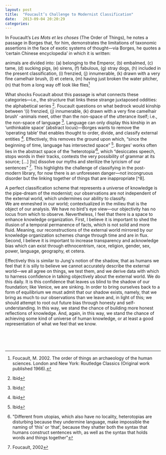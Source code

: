 ```yaml
---
layout: post
title:  "Foucault’s Challenge to Modernist Classification"
date:   2013-09-04 20:20:29
categories:
---
```


In Foucault’s _Les Mots et les choses_ (The Order of Things), he notes a passage in Borges that, for him,
demonstrates the limitations of taxonomic assertions in the face of exotic systems of thought—via Borges,
he quotes a ‘certain Chinese encyclopedia’ in which it is written:

<i class="fa fa-quote-left fa-2x"></i> animals are divided into: (a) belonging to the Emperor, (b) embalmed, (c) tame, (d) sucking pigs, (e) sirens,
(f) fabulous, (g) stray dogs, (h) included in the present classification, (i) frenzied, (j) innumerable,
(k) drawn with a very fine camelhair brush, (l) et cetera, (m) having just broken the water pitcher, (n) that
from a long way off look like flies[^1] <i class="fa fa-quote-right fa-2x"></i>

What shocks Foucault about this passage is what connects these categories—i.e., the structure that links
these strange juxtaposed oddities: the alphabetical series [^2].  Foucault questions on what
bedrock would kinship between ‘(i) frenzied, (j) innumerable, (k) drawn with a very fine camelhair brush’
-animals meet, other than the non-space of the utterance itself; i.e., the non-space of language
[^3].  Language can only display this kinship in an ‘unthinkable space’ (abstract locus)—Borges
wants to remove the ‘operating table’ that enables thought to order, divide, and classify external entities
[^4].  Effectively, this removes the ground upon which, “since the beginning of time, language
has intersected space” [^5].  Borges’ works often lies in the abstract space of the ‘heterotopia’[^6],
which “desiccates speech, stops words in their tracks, contests the very possibility of grammar at its source;
[…] [to] dissolve our myths and sterilize the lyricism of our sentences” [^7].  This highlights
the challenge of classifying in the post-modern library, for now there is an unforeseen danger&#8212;not incongruous
disorder but the linking together of things that are inappropriate [^8].

A perfect classification scheme that represents a universe of knowledge is the pipe-dream of the modernist;
our observations are not independent of the external world, which undermines our ability to classify.  
We are enmeshed in our world; contextualized in the milieu that is the object of our analysis.  We have no
bird's eye view&#8212;our objectivity has no locus from which to observe.  Nevertheless, I feel that there is a
space to enhance knowledge organization.  First, I believe it is important to shed the illusion of a temporal
permanence of facts, which is not solid and more fluid.  Meaning, our reconstructions of the external world
mirrored by our knowledge organization schemes change through time and are in flux.  Second, I believe it is
important to increase transparency and acknowledge bias which can exist through ethnocentrism, race, religion,
gender, sex, power, language, geography, et cetera.

Effectively this is similar to Jung's notion of the shadow, that as humans we feel that it is silly to believe
we cannot accurately describe the external world&#8212;we all agree on things, we test them, and we derive data with
which to harness confidence in talking objectively about the external world.  We do this daily.  It is this
confidence that leaves us blind to the shadow of our foundation; like Venice, we are sinking.  In order to bring
ourselves back to a form of equilibrium we must admit that our shadow exists, namely, that we bring as much to our
observations than we leave and, in light of this; we should attempt to root out future bias through honesty and self-understanding.  In this way, we stand the chance of
building more honest reflections of knowledge.  And, again, in this way, we stand the chance of achieving some
kind of universe of human knowledge, or at least a good representation of what we feel that we know.

<br>
<br>
<br>

[^1]: Foucault, M. 2002. The order of things an archaeology of the human sciences. London and New York: Routledge Classics (Original work published 1966).
[^2]: Ibid
[^3]: Ibid
[^4]: Ibid
[^5]: Ibid
[^6]: "Different from utopias, which also have no locality, heterotopias are disturbing because they undermine language, make impossible the naming of ‘this’ or ‘that’, because they shatter both the syntax that humans construct sentences with, as well as the syntax that holds words and things together"
[^7]: Foucault, 2002
